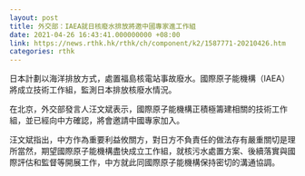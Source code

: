 ```yaml
---
layout: post
title: 外交部：IAEA就日核廢水排放將邀中國專家進工作組
date: 2021-04-26 16:43:41.000000000 +08:00
link: https://news.rthk.hk/rthk/ch/component/k2/1587771-20210426.htm
categories: rthk
---
```


日本計劃以海洋排放方式，處置福島核電站事故廢水。國際原子能機構（IAEA）將成立技術工作組，監測日本排放核廢水情況。

在北京，外交部發言人汪文斌表示，國際原子能機構正積極籌建相關的技術工作組，並已經向中方確認，將會邀請中國專家加入。

汪文斌指出，中方作為重要利益攸關方，對日方不負責任的做法存有嚴重關切是理所當然，期望國際原子能機構盡快成立工作組，就核污水處置方案、後續落實與國際評估和監督等開展工作，中方就此同國際原子能機構保持密切的溝通協調。
